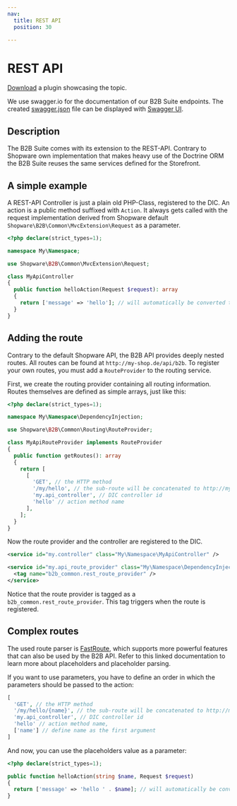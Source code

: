```yaml
---
nav:
  title: REST API
  position: 30

---
```


# REST API

[Download](../../../../../../products/extensions/b2b/b2b-suite/guides/example-plugins/B2bRestApi.zip) a plugin showcasing the topic.

We use swagger.io for the documentation of our B2B Suite endpoints. The created [swagger.json](https://gitlab.com/shopware/shopware/enterprise/b2b/-/blob/minor/swagger.json) file can be displayed with [Swagger UI](https://swagger.io/tools/swagger-ui/).

## Description

The B2B Suite comes with its extension to the REST-API. Contrary to Shopware own implementation that makes heavy use
of the Doctrine ORM the B2B Suite reuses the same services defined for the Storefront.

## A simple example

A REST-API Controller is just a plain old PHP-Class, registered to the DIC.
An action is a public method suffixed with `Action`.
It always gets called with the request implementation derived from Shopware default `Shopware\B2B\Common\MvcExtension\Request` as a parameter.

```php
<?php declare(strict_types=1);

namespace My\Namespace;

use Shopware\B2B\Common\MvcExtension\Request;

class MyApiController
{
  public function helloAction(Request $request): array
  {
    return ['message' => 'hello']; // will automatically be converted to JSON
  }
}
```

## Adding the route

Contrary to the default Shopware API, the B2B API provides deeply nested routes. All routes can be found at `http://my-shop.de/api/b2b`.
To register your own routes, you must add a `RouteProvider` to the routing service.

First, we create the routing provider containing all routing information. Routes themselves are defined as simple arrays, just like this:

```php
<?php declare(strict_types=1);

namespace My\Namespace\DependencyInjection;

use Shopware\B2B\Common\Routing\RouteProvider;

class MyApiRouteProvider implements RouteProvider
{
  public function getRoutes(): array
  {
    return [
      [
        'GET', // the HTTP method
        '/my/hello', // the sub-route will be concatenated to http://my-shop.de/api/b2b/my/hello
        'my.api_controller', // DIC controller id
        'hello' // action method name
      ],
    ];
  }
}
```

Now the route provider and the controller are registered to the DIC.

```xml
<service id="my.controller" class="My\Namespace\MyApiController" />

<service id="my.api_route_provider" class="My\Namespace\DependencyInjection\MyApiRouteProvider">
  <tag name="b2b_common.rest_route_provider" />
</service>
```

Notice that the route provider is tagged as a `b2b_common.rest_route_provider`. This tag triggers when the route is registered.

## Complex routes

The used route parser is [FastRoute](https://github.com/nikic/FastRoute#defining-routes), which supports more powerful features that can also be used by the B2B API. Refer to this linked documentation to learn more about placeholders and placeholder parsing.

If you want to use parameters, you have to define an order in which the parameters should be passed to the action:

```php
[
  'GET', // the HTTP method
  '/my/hello/{name}', // the sub-route will be concatenated to http://my-shop.de/api/b2b/my/hello/world
  'my.api_controller', // DIC controller id
  'hello' // action method name,
  ['name'] // define name as the first argument
]
```

And now, you can use the placeholders value as a parameter:

```php
<?php declare(strict_types=1);

public function helloAction(string $name, Request $request)
{
  return ['message' => 'hello ' . $name]; // will automatically be converted to JSON
}
```
